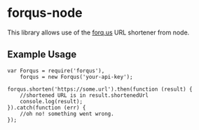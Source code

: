forqus-node
===========

This library allows use of the [forq.us](https://forq.us) URL shortener from node.

Example Usage
-------------

```
var Forqus = require('forqus'),
    forqus = new Forqus('your-api-key');

forqus.shorten('https://some.url').then(function (result) {
    //shortened URL is in result.shortenedUrl
    console.log(result);
}).catch(function (err) {
    //oh no! something went wrong.
});
```